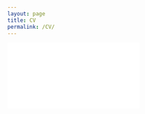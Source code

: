 ```yaml
---
layout: page
title: CV
permalink: /CV/
---
```


<!--See <a href="https://lysea-haggie.github.io/AIandEducation/docs/_pdfs/CV.pdf" target="_blank">my CV here.</a>-->

<embed src="docs/_pdfs/CV.pdf" type="application/pdf"/> 